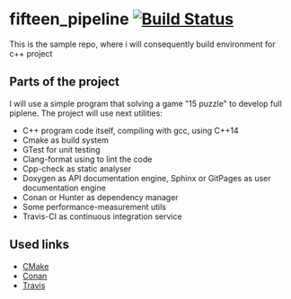 # fifteen_pipeline [![Build Status](https://travis-ci.org/enterxor/fifteen_pipeline.svg?branch=master)](https://travis-ci.org/enterxor/fifteen_pipeline)

This is the sample repo, where i will consequently build environment for c++ project

## Parts of the project
I will use a simple program that solving a game "15 puzzle" to develop full piplene.
The project will use next utilities:
* C++ program code itself, compiling with gcc, using C++14
* Cmake as build system
* GTest for unit testing
* Clang-format using to lint the code
* Cpp-check as static analyser
* Doxygen as API documentation engine, Sphinx or GitPages as user documentation engine
* Conan or Hunter as dependency manager
* Some performance-measurement utils
* Travis-CI as continuous integration service


## Used links
* [CMake](https://cliutils.gitlab.io/modern-cmake/)
* [Conan](https://habr.com/ru/post/342982/)
* [Travis](https://docs.travis-ci.com/user/for-beginners/)

